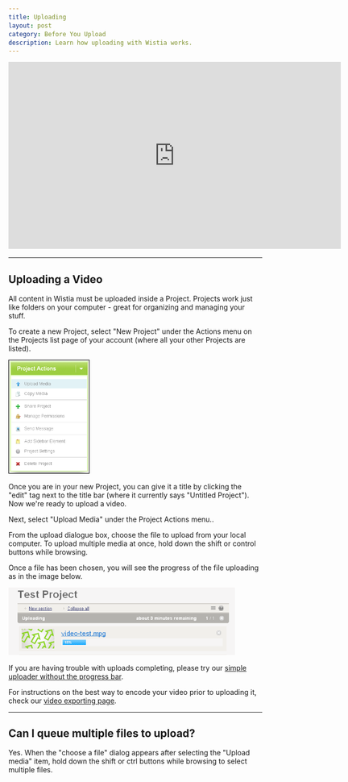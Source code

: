 ```yaml
---
title: Uploading
layout: post
category: Before You Upload
description: Learn how uploading with Wistia works.
---
```


<div class="video_embed">
  <iframe src="http://fast.wistia.com/embed/iframe/dbeb843c6e?controlsVisibleOnLoad=true&playerColor=aae3d8&version=v1&videoHeight=371&videoWidth=660" allowtransparency="true" frameborder="0" scrolling="no" class="wistia_embed" name="wistia_embed" width="660" height="371"></iframe>
</div>

----

## Uploading a Video

All content in Wistia must be uploaded inside a Project.  Projects work just like folders on your computer - great for organizing and managing your stuff.

To create a new Project, select "New Project" under the Actions menu on the Projects list page of your account (where all your other Projects are listed).

<div class="post_image float_right"><img src="/images/upload-select3.png" alt="upload-select3" width="161px" /></div>

Once you are in your new Project, you can give it a title by clicking the "edit" tag next to the title bar (where it currently says "Untitled Project").  Now we're ready to upload a video.

Next, select "Upload Media" under the Project Actions menu..

From the upload dialogue box, choose the file to upload from your local computer.  To upload multiple media at once, hold down the shift or control buttons while browsing.

Once a file has been chosen, you will see the progress of the file uploading as in the image below.

<div class="post_image center"><img src="/images/uploading1.png" alt="uploading1" width="450px" /></div>

If you are having trouble with uploads completing, please try our [simple uploader without the progress bar](/simple-uploader.html).

For instructions on the best way to encode your video prior to uploading it, check our [video exporting page](/exporting.html).

----

## Can I queue multiple files to upload?

Yes. When the "choose a file" dialog appears after selecting the "Upload media" item, hold down the shift or ctrl buttons while browsing to select multiple files.
